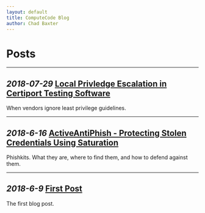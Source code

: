 ```yaml
---
layout: default
title: ComputeCode Blog
author: Chad Baxter
---
```

Posts
===

<hr>

<strong> _2018-07-29_ [Local Privledge Escalation in Certiport Testing Software](2018-07-29_1.html)</strong>
---

When vendors ignore least privilege guidelines.

<hr>

<strong>_2018-6-16_ [ActiveAntiPhish - Protecting Stolen Credentials Using Saturation](2018-06-16_1.html)</strong>
---

Phishkits. What they are, where to find them, and how to defend against them.

<hr>

<strong>_2018-6-9_ [First Post](2018-06-09_1.html)</strong>
---

The first blog post.
